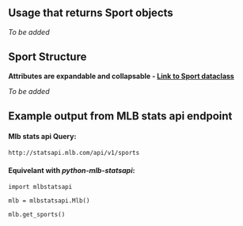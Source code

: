 ## Usage that returns Sport objects

_To be added_

## Sport Structure

**Attributes are expandable and collapsable - [Link to Sport dataclass](https://github.com/zero-sum-seattle/python-mlb-statsapi/blob/development/mlbstatsapi/models/sports/sport.py)**


_To be added_


## Example output from MLB stats api endpoint

#### Mlb stats api Query:   
```http://statsapi.mlb.com/api/v1/sports```

#### Equivelant with *python-mlb-statsapi*:   
```
import mlbstatsapi

mlb = mlbstatsapi.Mlb()

mlb.get_sports()
```